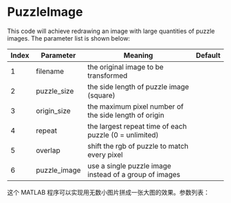 # PuzzleImage
This code will achieve redrawing an image with large quantities of puzzle images. The parameter list is shown below:

|Index|Parameter|Meaning|Default|
|-|-|-|-|
|1|filename|the original image to be transformed|
|2|puzzle_size|the side length of puzzle image (square)|
|3|origin_size|the maximum pixel number of the side length of origin|
|4|repeat|the largest repeat time of each puzzle (0 = unlimited)|
|5|overlap|shift the rgb of puzzle to match every pixel|
|6|puzzle_image|use a single puzzle image instead of a group of images|



这个 MATLAB 程序可以实现用无数小图片拼成一张大图的效果。参数列表：
